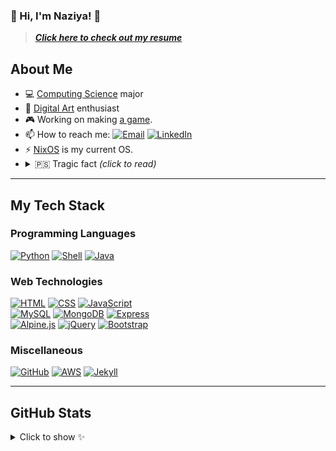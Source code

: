 ### 🍓 Hi, I'm Naziya! 🍓

> _**[Click here to check out my resume][resume]**_

## About Me

-   💻 [Computing Science][smu_cs] major
-   🎨 [Digital Art][ig_profile] enthusiast
-   🎮 Working on making [a game][noctrun].
-   📫 How to reach me: [![Email][img_email]][email] [![LinkedIn][img_linkedin]][linkedin]
-   ⚡ [NixOS][nix_os] is my current OS.
-   <details><summary>🇵🇸 Tragic fact <i>(click to read)</i></summary><br />Tens of thousands of innocent unarmed people, including thousands of children are being killed by the IOF in Palestine. Millions of people are displaced from their homes that have been destroyed by the IOF so they have no home to return to. Many more in the West bank are losing their homes to settler colonialism. Palestinians in both wings, as well as those in the occupied territories live under an oppressive, inhumane, apartheid rule. Genocide and ethnic cleansing is being done to the Palestinians right now as you're reading this. And this has been going on for 75+ years.</details>

---

## My Tech Stack

### Programming Languages

[![Python][img_python]][python]
[![Shell][img_shell]][bash]
[![Java][img_java]][java]

### Web Technologies

[![HTML][img_html]][html]
[![CSS][img_css]][css]
[![JavaScript][img_js]][js] <br>
[![MySQL][img_mysql]][mysql]
[![MongoDB][img_mongodb]][mongodb]
[![Express][img_express]][express] <br>
[![Alpine.js][img_alpinejs]][alpinejs]
[![jQuery][img_jquery]][jquery]
[![Bootstrap][img_bootstrap]][bootstrap]

### Miscellaneous

[![GitHub][img_github]][github]
[![AWS][img_aws]][aws]
[![Jekyll][img_jekyll]][jekyll]

---

## GitHub Stats

<details>
<summary>Click to show ✨</summary>
<br />
<div align="center">
    <img src="https://gitstatus.cybar.dev/api?username=nazy00&hide_border=true&theme=dark&show_icons=true&count_private=true&icon_color=ea380d&bg_color=000" alt="stats" />
    <br />
    <img src="https://github-readme-streak-stats.herokuapp.com?user=nazy00&theme=highcontrast&hide_border=true&stroke=000&ring=ea380d&fire=fff&currStreakLabel=fff&date_format=j%20M%5B%20Y%5D" alt="streaks">
    <br />
    <img src="https://gitstatus.cybar.dev/api/top-langs/?username=nazy00&layout=compact&hide_border=true&langs_count=8&theme=dark&bg_color=000&" alt="languages" />
</div>
</details>

<!-- Links -->

[resume]: ./resume.pdf "Resume - Naziya Tasnim"
[smu]: https://www.smu.ca/ "SMU website"
[smu_cs]: https://www.smu.ca/academics/computing-science-program.html "CS at SMU"
[ig_profile]: https://www.instagram.com/hostile_user "Instagram profile @hostile_user"
[noctrun]: https://noctrun.cybar.dev/ "Noctrun"
[email]: mailto:naziya@cybar.dev "naziya@cybar.dev"
[linkedin]: https://linkedin.com/in/naziya-tasnim "Naziya's LinkedIn"
[wiki_linux]: https://en.wikipedia.org/wiki/Linux/ "Linux on Wikipedia"
[nix_os]: https://nixos.org/ "NixOS"
[python]: https://www.python.org "Python"
[java]: https://www.java.com "Java"
[html]: https://developer.mozilla.org/en-US/docs/Web/HTML "HTML5"
[css]: https://developer.mozilla.org/en-US/docs/Web/CSS "CSS3"
[js]: https://www.javascript.com "Javascript (ES6 standard)"
[mysql]: https://www.mysql.com/ "MySQL"
[mongodb]: https://www.mongodb.com/ "MongoDB"
[express]: https://expressjs.com/ "Express.js"
[bootstrap]: https://getbootstrap.com "Bootstrap 5"
[jquery]: https://tailwindcss.com "jQuery"
[alpinejs]: https://alpinejs.dev "Alpine.js"
[github]: https://github.com "GitHub"
[jekyll]: https://jekyllrb.com "Jekyll - static site generator"
[aws]: https://aws.amazon.com "Amazon Web Services"
[bash]: https://www.gnu.org/software/bash/ "Bash"

<!-- Contact -->

[img_email]: https://img.shields.io/badge/-Email-grey?style=flat&logo=mail.ru
[img_linkedin]: https://img.shields.io/badge/-LinkedIn-grey?style=flat&logo=linkedin

<!-- Badges -->

[img_python]: https://img.shields.io/badge/-Python-FFD43B?style=for-the-badge&logo=python&logoColor=white&labelColor=3670A0
[img_java]: https://img.shields.io/badge/-Java-firebrick?style=for-the-badge&logo=openjdk&logoColor=black&labelColor=ivory
[img_html]: https://img.shields.io/badge/-HTML-E34F26?style=for-the-badge&logo=html5&logoColor=white
[img_css]: https://img.shields.io/badge/-CSS-1572B6?style=for-the-badge&logo=css3&logoColor=white
[img_js]: https://img.shields.io/badge/-JS-F7DF1E?style=for-the-badge&logo=javascript&logoColor=black
[img_mysql]: https://img.shields.io/badge/-MySQL-f29111?style=for-the-badge&logo=mysql&logoColor=blue
[img_mongodb]: https://img.shields.io/badge/-MongoDB-4ea94b?style=for-the-badge&logo=mongodb&logoColor=white
[img_express]: https://img.shields.io/badge/-Express-ivory?style=for-the-badge&logo=express&logoColor=black
[img_bootstrap]: https://img.shields.io/badge/-Bootstrap-563D7C?style=for-the-badge&logo=bootstrap&logoColor=white
[img_jquery]: https://img.shields.io/badge/jQuery-%230769AD.svg?style=for-the-badge&logo=jquery&logoColor=white
[img_alpinejs]: https://img.shields.io/badge/-Alpine.js-azure?style=for-the-badge&logo=alpine.js
[img_github]: https://img.shields.io/badge/-GitHub-black?style=for-the-badge&logo=github&logoColor=white
[img_jekyll]: https://img.shields.io/badge/-Jekyll-CC0000?style=for-the-badge&logo=jekyll
[img_aws]: https://img.shields.io/badge/AWS-000?style=for-the-badge&logo=awslambda
[img_shell]: https://img.shields.io/badge/-Shell-seagreen?style=for-the-badge&logo=gnubash&logoColor=white&labelColor=darkslategrey
